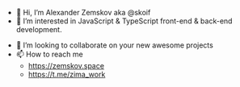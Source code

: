 - 👋 Hi, I’m Alexander Zemskov aka @skoif
- 👀 I’m interested in JavaScript & TypeScript front-end & back-end development.
<!---- 🌱 I’m currently learning OpenResty & LUA--->
- 💞️ I’m looking to collaborate on your new awesome projects
- 📫 How to reach me
  - https://zemskov.space
  - https://t.me/zima_work

<!---
skoif/skoif is a ✨ special ✨ repository because its `README.md` (this file) appears on your GitHub profile.
You can click the Preview link to take a look at your changes.
--->
